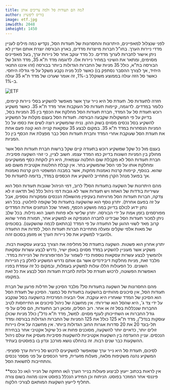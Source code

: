 ```yaml
---
title: מה הם תעודות סל ולמה צריכים אותן?
author: בוריס ליפשיץ
image: etf.jpg
imwidth: 2048
imheight: 1450
---
```


לפני שנצלול למאפיינים, היתרונות והחסרונות של תעודות הסל, נקדיש כמה מילים לעניין מדדי ניירות הערך. בחו"ל חברות מייצרות מדדים, בארץ הבורסה יוצרת אותם ועדיין לא ניתן אישור לחברות לערוך מדדים. כל מדד עוקב אחר סל ניירות ערך, בעל מאפיינים מסוימים, ומתאר את השינוי במחיר ניירות אלו. לדוגמה מדד ת"א 35, מדד הדגל של הבורסה בת"א, כולל 35 מניות של החברות הגדולות ביותר בבורסה (זהו איננו התנאי היחיד, אך לצורך ההסבר נסתפק בו) כאשר לכל מניה נקבע משקל על פי גודלה היחסי. כאשר סל הזה עולה בממוצע משוקלל ב-1%, זה אומר שערכו של מדד ת"א 35 עולה ב-1%. <!--more-->

![ETF]({{site.baseurl}}/chaluny.github.io/images/etf.jpg)

חזרה לתעודות סל. תעודת סל היא נייר ערך אשר מאפשר להשקיע בסלי ניירות קיימים, כלומר במדדים. לדוגמה, קיימות תעודות סל העוקבות אחר מדד ת"א 35. כאשר משקיע רוכש תעודת סל על המדד, חברת תעודות הסל מחלקת את הכסף בין 35 המניות בסל, בדיוק על פי המשקולות שקבעה הבורסה. תעודות הסל בעצם מקלות על המשקיע להשקיע בסל נכסים מסוים בשוק ההון. נניח שהמשקיע רוצה לשים את כספו על כל המניות הנסחרות במדד ת"א 35. במקום לבצע 35 עסקאות קנייה הוא קונה פעם אחת את תעודת הסל שעוקבת אחרי המדד וחברת תעודות הסל כבר מפצלת את הכסף בין כל המניות.

בעצם מול כל שקל שמשקיע רוכש בתעודה קיים שקל ברשות חברת תעודות הסל אשר מחולק בין המניות השונות בדיוק כמו המדד עצמו. חשוב לציין, כי זוהי השקעה פסיבית. חברת תעודות הסל לא מקבלת שום החלטה עצמאית, היא רק לוקחת כסף ממשקיעים ומחלקת אותו על פני הסל שהמשקיע בחר. אין קבלת החלטות אקטיבית משום סוג שהוא. בנוסף, קיימות קרנות נאמנות מחקות, אשר במבנה המשפטי הינן קרנות נאמנות אך בפועל מנהל הקרן מתחייב להשקיע את הכספים במדד, בדומה לתעודות סל.

מהם היתרונות של השקעה בתעודות הסל?
לרוב, דמי הניהול שגובות תעודות הסל הוא עשיריות בודדות של האחוז ויש תעודות אשר לא גובות דמי ניהול כלל (אל תדאגו זו לא צדקה, חברות תעודות הסל מרוויחות בעקיפין מהשאלת הנכסים וממקורות נוספים, אבל על זה בפעם אחרת). יתרון נוסף הוא שהשקעה בתעודות סל שקופה לחלוטין. בכל רגע נתון ידוע לכולם בדיוק במה מושקע הכסף, מאחר שכל הנתונים אודות המדדים מפורסמים בזמן אמת על ידי הבורסה. יתרון שלישי ולא פחות חשוב הוא נזילות. בכל שלב ניתן למכור תעודות הסל שבידינו לחברה המנפיקה או למשקיע אחר, תמורת מחיר שהוא קרוב מאד לשווי ההוגן של התעודה על פי המדד (בהתאם לכמה שהשקענו). בסכומים של מאות אלפי שקלים ומעלה מתחייבת חברות תעודות הסל, לפדות את התעודה ולהעביר למשקיע את סל ניירות הערך או מזומן בסכום זהה.

יתרון אחרון הוא פשטות. השקעה בתעודת סל מחליפה את הצורך בביצוע עסקאות רבות. משקיע אשר מעוניין להשקיע במדד מסוים באופן ישיר, נדרש לבצע עשרות עסקאות ולהמשיך לבצע עשרות עסקאות נוספות כדי לשמור על הפרופורציות של הניירות במדד. מלבד זאת, מניות מחלקות דיבידנדים אשר גם אותם נדרש המשקיע לחלק בין הניירות השונים. כל הפעולות הללו עולות למשקיע בעמלות, ובמקום כל זה עומדת בפניו האפשרות הפשוטה, לרכוש תעודת סל ולתת לחברת תעודות הסל לבצע את כל זאת במקומו.

מהם החסרונות של השקעה בתעודות סל?
מלבד הסיכון של חדלות פרעון של חברת תעודות הסל, אין סיכונים מהותיים בהשקעה בתעודות סל כמוצר. הסיכון של תעודת הסל הוא הסיכון של המדד שאחריו היא עוקבת. אולי הבעיה המרכזית בהשקעה בסל שנקבע על ידי צד ג', היא שהסל הוא שרירותי. אין מחשבה של ניהול סיכונים או התייחסות לטיב החברות שנכללות בסל זה או אחר. רוב הסלים, ומכאן רוב התעודות, הם סלים על פי גודל החברות או השתייכותן לענף מסוים. למשל, מדד ת"א נדל"ן כולל מניות שכולן עוסקות בנדל"ן, מדד ת"א 125 כולל את 125 המניות של החברות הגדולות בבורסה ומדד תל-בונד 20 את 20 סדרות אגרות החוב הגדולות ביותר. אין מחשבה על אילו ניירות זולים יותר, כדאיים יותר להשקעה, מסוכנים פחות או כל שיקול אקטיבי אחר בבחירת הנכסים. עניין ההעדפה בין השקעות אקטיביות להשקעות פסיביות מעסיק את עולם ניהול ההשקעות כבר שנים רבות. זה בהחלט נושא מורכב ונדון בו בפוסטים בעתיד. 

לסיכום, תעודת סל היא נייר ערך שמאפשר למשקיעים לרכוש סל ניירות ערך ספציפי. המשקיע נהנה משקיפות מלאה, מעלות מזערית, פיזור הכספים על פני מספר נכסים והתחייבות לתשואת הסל.

**אין לראות בכתוב ייעוץ לביצוע פעולות בנייר הערך ו/או החזקה של הנייר ו/או כל נכס פיננסי אחר המוזכר בפוסט. הניתוח וכן המידע הנכלל בפוסט איננו מהווה בשום צורה תחליף לייעוץ השקעות המותאם לצורכי הלקוח.
